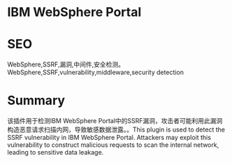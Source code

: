 # IBM WebSphere Portal
# SEO
WebSphere,SSRF,漏洞,中间件,安全检测。WebSphere,SSRF,vulnerability,middleware,security detection
# Summary
该插件用于检测IBM WebSphere Portal中的SSRF漏洞，攻击者可能利用此漏洞构造恶意请求扫描内网，导致敏感数据泄露。。This plugin is used to detect the SSRF vulnerability in IBM WebSphere Portal. Attackers may exploit this vulnerability to construct malicious requests to scan the internal network, leading to sensitive data leakage.

